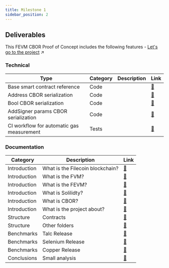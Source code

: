 ```yaml
---
title: Milestone 1
sidebar_position: 2
---
```


## Deliverables

This FEVM CBOR Proof of Concept includes the following features - [Let's go to the project](https://github.com/Zondax/fevm-cbor-poc) :arrow_upper_right:

### Technical
| Type                                      | Category | Description                                                       | Link                                                                                  |
|-------------------------------------------|----------|-------------------------------------------------------------------|---------------------------------------------------------------------------------------|
| Base smart contract reference             | Code     |  | [:link:](https://github.com/Zondax/fevm-cbor-poc/blob/master/contract/simplecoin.sol) |
| Address CBOR serialization                | Code     |  | [:link:](https://github.com/Zondax/fevm-cbor-poc/blob/master/contract/cbor_test.sol)  |
| Bool CBOR serialization                   | Code     |  | [:link:](https://github.com/Zondax/fevm-cbor-poc/blob/master/contract/cbor_test.sol)  |
| AddSigner params CBOR serialization       | Code     |  | [:link:](https://github.com/Zondax/fevm-cbor-poc/blob/master/contract/cbor_test.sol)  |
| CI workflow for automatic gas measurement | Tests    |  | [:link:](https://github.com/Zondax/fevm-cbor-poc/blob/master/contract/cbor_test.sol)  |

### Documentation 

| Category      | Description                      | Link                                                                                                                                          |
|---------------|----------------------------------|-----------------------------------------------------------------------------------------------------------------------------------------------|
 | Introduction  | What is the Filecoin blockchain? | [:link:](https://github.com/Zondax/fevm-cbor-poc/blob/master/docs/fevm-cbor-poc/introduction/introduction.md#what-is-the-filecoin-blockchain) |
 | Introduction  | What is the FVM?                 | [:link:](https://github.com/Zondax/fevm-cbor-poc/blob/master/docs/fevm-cbor-poc/introduction/introduction.md#what-is-the-fvm)                 |
 | Introduction  | What is the FEVM?                | [:link:](https://github.com/Zondax/fevm-cbor-poc/blob/master/docs/fevm-cbor-poc/introduction/introduction.md#what-is-the-fevm)                |
 | Introduction  | What is Solilidty?               | [:link:](https://github.com/Zondax/fevm-cbor-poc/blob/master/docs/fevm-cbor-poc/introduction/tech-involved.md#what-is-solidity)               |
 | Introduction  | What is CBOR?                    | [:link:](https://github.com/Zondax/fevm-cbor-poc/blob/master/docs/fevm-cbor-poc/introduction/tech-involved.md#what-is-cbor)                   |
 | Introduction  | What is the project about?       | [:link:](https://github.com/Zondax/fevm-cbor-poc/blob/master/docs/fevm-cbor-poc/fevm-cbor-poc.md)                                             |
 | Structure     | Contracts                        | [:link:](https://github.com/Zondax/fevm-cbor-poc/blob/master/docs/fevm-cbor-poc/structure#contracts.md)                                       |
 | Structure     | Other folders                    | [:link:](https://github.com/Zondax/fevm-cbor-poc/blob/master/docs/fevm-cbor-poc/structure#other-folders.md)                                   |
 | Benchmarks    | Talc Release                     | [:link:](https://github.com/Zondax/fevm-cbor-poc/blob/master/docs/fevm-cbor-poc/benchmark.md#talc)                                            |
 | Benchmarks    | Selenium Release                 | [:link:](https://github.com/Zondax/fevm-cbor-poc/blob/master/docs/fevm-cbor-poc/benchmark.md#selenium)                                        |
 | Benchmarks    | Copper Release                   | [:link:](https://github.com/Zondax/fevm-cbor-poc/blob/master/docs/fevm-cbor-poc/benchmark.md#copper)                                          |
 | Conclusions   | Small analysis                   | [:link:](https://github.com/Zondax/fevm-cbor-poc/blob/master/docs/fevm-cbor-poc/conclusions.md)                                               |
